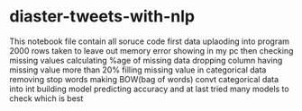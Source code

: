 # diaster-tweets-with-nlp
This notebook file contain all soruce code
first data uplaoding into program 
2000 rows taken to leave out memory error showing in my pc
then checking missing values
calculating %age of missing data
dropping column having missing value more than 20% 
filling missing value in categorical data
removing stop words 
making BOW(bag of words)
convt categorical data into int
building model predicting accuracy 
and at last tried many models to check which is best 
